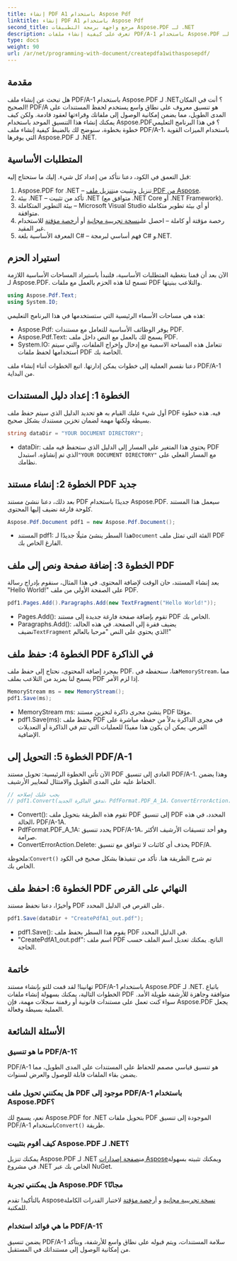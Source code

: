 ```yaml
---
title: إنشاء PDF A1 باستخدام Aspose Pdf
linktitle: إنشاء PDF A1 باستخدام Aspose Pdf
second_title: مرجع واجهة برمجة التطبيقات Aspose.PDF لـ .NET
description: تعرف على كيفية إنشاء ملفات PDF/A-1 باستخدام Aspose.PDF لـ .NET في هذا البرنامج التعليمي المفصل. دليل خطوة بخطوة مع أمثلة التعليمات البرمجية والشروحات.
type: docs
weight: 90
url: /ar/net/programming-with-document/createpdfa1withasposepdf/
---
```

## مقدمة

هل تبحث عن إنشاء ملف PDF/A-1 باستخدام Aspose.PDF لـ .NET؟ أنت في المكان الصحيح! PDF/A هو تنسيق معروف على نطاق واسع يستخدم لحفظ المستندات على المدى الطويل، مما يضمن إمكانية الوصول إلى ملفاتك وقراءتها لعقود قادمة. ولكن كيف يمكنك إنشاء هذا التنسيق الموحد باستخدام Aspose.PDF؟ في هذا البرنامج التعليمي خطوة بخطوة، سنوضح لك بالضبط كيفية إنشاء ملف PDF/A-1، باستخدام الميزات القوية التي يوفرها Aspose.PDF لـ .NET.

## المتطلبات الأساسية

قبل التعمق في الكود، دعنا نتأكد من إعداد كل شيء. إليك ما ستحتاج إليه:

1.  Aspose.PDF for .NET – تنزيل وتثبيت من[تنزيل ملف PDF من Aspose](https://releases.aspose.com/pdf/net/).
2. بيئة .NET – تأكد من تثبيت .NET (متوافق مع .NET Core أو .NET Framework).
3. بيئة التطوير المتكاملة – Microsoft Visual Studio أو أي بيئة تطوير متكاملة متوافقة.
4. رخصة مؤقتة أو كاملة – احصل على[نسخة تجريبية مجانية](https://releases.aspose.com/) أو أ[رخصة مؤقتة](https://purchase.aspose.com/temporary-license/) للاستخدام غير المقيد.
5. المعرفة الأساسية بلغة C# – فهم أساسي لبرمجة C# و.NET.

## استيراد الحزم

الآن بعد أن قمنا بتغطية المتطلبات الأساسية، فلنبدأ باستيراد المساحات الأساسية اللازمة لـ Aspose.PDF. تسمح لنا هذه الحزم بالعمل مع ملفات PDF والتلاعب ببنيتها.

```csharp
using Aspose.Pdf.Text;
using System.IO;
```

هذه هي مساحات الأسماء الرئيسية التي ستستخدمها في هذا البرنامج التعليمي:
- Aspose.Pdf: يوفر الوظائف الأساسية للتعامل مع مستندات PDF.
- Aspose.Pdf.Text: يسمح لك بالعمل مع النص داخل ملف PDF.
- System.IO: تتعامل هذه المساحة الاسمية مع إدخال وإخراج الملفات، والتي سيتم استخدامها لحفظ ملفات PDF الخاصة بك.

دعنا نقسم العملية إلى خطوات يمكن إدارتها. اتبع الخطوات أثناء إنشاء ملف PDF/A-1 من البداية.

## الخطوة 1: إعداد دليل المستندات

أول شيء عليك القيام به هو تحديد الدليل الذي سيتم حفظ ملف PDF فيه. هذه خطوة بسيطة ولكنها مهمة لضمان تخزين مستندك بشكل صحيح.

```csharp
string dataDir = "YOUR DOCUMENT DIRECTORY";
```

- dataDir: يحتوي هذا المتغير على المسار إلى الدليل الذي ستحفظ فيه ملف PDF الذي تم إنشاؤه. استبدل`"YOUR DOCUMENT DIRECTORY"` مع المسار الفعلي على نظامك.

## الخطوة 2: إنشاء مستند PDF جديد

بعد ذلك، دعنا ننشئ مستند PDF جديدًا باستخدام Aspose.PDF. سيعمل هذا المستند كلوحة فارغة نضيف إليها المحتوى.

```csharp
Aspose.Pdf.Document pdf1 = new Aspose.Pdf.Document();
```

-  المستند pdf1: هذا السطر ينشئ مثيلًا جديدًا لـ`Document` الفئة التي تمثل ملف PDF الفارغ الخاص بك.

## الخطوة 3: إضافة صفحة ونص إلى ملف PDF

بعد إنشاء المستند، حان الوقت لإضافة المحتوى. في هذا المثال، سنقوم بإدراج رسالة "Hello World!" على الصفحة الأولى من ملف PDF.

```csharp
pdf1.Pages.Add().Paragraphs.Add(new TextFragment("Hello World!"));
```

- Pages.Add(): تقوم بإضافة صفحة فارغة جديدة إلى مستند PDF الخاص بك.
-  Paragraphs.Add(): يضيف فقرة إلى الصفحة. في هذه الحالة، نضيف`TextFragment` الذي يحتوي على النص "مرحبا بالعالم!"

## الخطوة 4: حفظ ملف PDF في الذاكرة

 بمجرد إضافة المحتوى، نحتاج إلى حفظ ملف PDF. هنا، سنحفظه في`MemoryStream`، مما يسمح لنا بمزيد من التلاعب بملف PDF إذا لزم الأمر.

```csharp
MemoryStream ms = new MemoryStream();
pdf1.Save(ms);
```

- MemoryStream ms: ينشئ مجرى ذاكرة لتخزين مستند PDF مؤقتًا.
- pdf1.Save(ms): يحفظ ملف PDF في مجرى الذاكرة بدلاً من حفظه مباشرة على القرص. يمكن أن يكون هذا مفيدًا للعمليات التي تتم في الذاكرة أو التعديلات الإضافية.

## الخطوة 5: التحويل إلى PDF/A-1

الآن تأتي الخطوة الرئيسية: تحويل مستند PDF العادي إلى تنسيق PDF/A-1. وهذا يضمن الحفاظ عليه على المدى الطويل والامتثال لمعايير الأرشيف.

```csharp
// يجب عليك إصلاحه
// pdf1.Convert(تدفق الذاكرة الجديد، PdfFormat.PDF_A_1A، ConvertErrorAction.Delete)؛
```

- Convert(): تقوم هذه الطريقة بتحويل ملف PDF إلى تنسيق PDF المحدد، في هذه الحالة، PDF/A-1A.
- PdfFormat.PDF_A_1A: يحدد تنسيق PDF/A-1A، وهو أحد تنسيقات الأرشيف الأكثر صرامة.
- ConvertErrorAction.Delete: يحذف أي كائنات لا تتوافق مع تنسيق PDF/A.

 ملحوظة:`Convert()` تم شرح الطريقة هنا. تأكد من تنفيذها بشكل صحيح في الكود الخاص بك.

## الخطوة 6: احفظ ملف PDF النهائي على القرص

وأخيرًا، دعنا نحفظ مستند PDF على القرص في الدليل المحدد.

```csharp
pdf1.Save(dataDir + "CreatePdfA1_out.pdf");
```

- pdf1.Save(): يقوم هذا السطر بحفظ ملف PDF في الدليل المحدد.
- "CreatePdfA1_out.pdf": اسم ملف PDF الناتج. يمكنك تعديل اسم الملف حسب الحاجة.

## خاتمة

تهانينا! لقد قمت للتو بإنشاء مستند PDF/A-1 باستخدام Aspose.PDF لـ .NET. باتباع الخطوات التالية، يمكنك بسهولة إنشاء ملفات PDF متوافقة وجاهزة للأرشفة طويلة الأمد. سواء كنت تعمل على مستندات قانونية أو رقمنة سجلات مهمة، فإن Aspose.PDF يجعل العملية بسيطة وفعالة.

## الأسئلة الشائعة

### ما هو تنسيق PDF/A-1؟  
PDF/A-1 هو تنسيق قياسي مصمم للحفاظ على المستندات على المدى الطويل، مما يضمن بقاء الملفات قابلة للوصول والعرض لسنوات.

### هل يمكنني تحويل ملف PDF موجود إلى PDF/A-1 باستخدام Aspose.PDF؟  
 نعم، يسمح لك Aspose.PDF for .NET بتحويل ملفات PDF الموجودة إلى تنسيق PDF/A-1 باستخدام`Convert()` طريقة.

### كيف أقوم بتثبيت Aspose.PDF لـ .NET؟  
 يمكنك تنزيل Aspose.PDF لـ .NET من[صفحة إصدارات Aspose](https://releases.aspose.com/pdf/net/)ويمكنك تثبيته بسهولة في مشروع .NET الخاص بك عبر NuGet.

### هل يمكنني تجربة Aspose.PDF مجانًا؟  
 بالتأكيد! تقدم Aspose[نسخة تجريبية مجانية](https://releases.aspose.com/) و أ[رخصة مؤقتة](https://purchase.aspose.com/temporary-license/) لاختبار القدرات الكاملة للمكتبة.

### ما هي فوائد استخدام PDF/A-1؟  
يضمن تنسيق PDF/A-1 سلامة المستندات، ويتم قبوله على نطاق واسع للأرشفة، ويتأكد من إمكانية الوصول إلى مستنداتك في المستقبل.